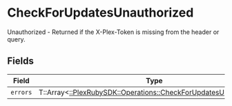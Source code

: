 # CheckForUpdatesUnauthorized

Unauthorized - Returned if the X-Plex-Token is missing from the header or query.


## Fields

| Field                                                                                                                        | Type                                                                                                                         | Required                                                                                                                     | Description                                                                                                                  |
| ---------------------------------------------------------------------------------------------------------------------------- | ---------------------------------------------------------------------------------------------------------------------------- | ---------------------------------------------------------------------------------------------------------------------------- | ---------------------------------------------------------------------------------------------------------------------------- |
| `errors`                                                                                                                     | T::Array<[::PlexRubySDK::Operations::CheckForUpdatesUpdaterErrors](../../models/operations/checkforupdatesupdatererrors.md)> | :heavy_minus_sign:                                                                                                           | N/A                                                                                                                          |